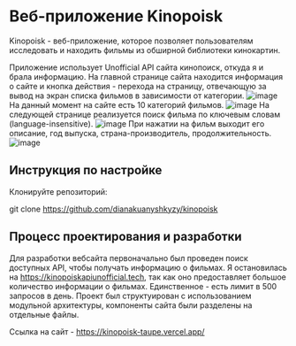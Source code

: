 # Веб-приложение Kinopoisk 

Kinopoisk - веб-приложение, которое позволяет пользователям исследовать и находить фильмы из обширной библиотеки кинокартин. 


Приложение использует Unofficial API сайта кинопоиск, откуда я и брала информацию. На главной странице сайта находится информация о сайте и кнопка действия - перехода на страницу, отвечающую за вывод на экран списка фильмов в зависимости от категории. ![image](https://github.com/dianakuanyshkyzy/kinopoisk/assets/141010600/d25eab3e-bd42-43b7-b58e-ce26c6d7c217)
На данный момент на сайте есть 10 категорий фильмов. ![image](https://github.com/dianakuanyshkyzy/kinopoisk/assets/141010600/98d41a1b-b6ed-428d-b8f4-b0d23a19c41d) На следующей странице реализуется поиск фильма по ключевым словам (language-insensitive). ![image](https://github.com/dianakuanyshkyzy/kinopoisk/assets/141010600/2f6c31fb-b0d2-4541-8afe-1392abd9078f)
При нажатии на фильм выходит его описание, год выпуска, страна-производитель, продолжительность. ![image](https://github.com/dianakuanyshkyzy/kinopoisk/assets/141010600/d644cb6b-e6e5-4053-9fce-5bea28a401d5)





## Инструкция по настройке

Клонируйте репозиторий: 

git clone https://github.com/dianakuanyshkyzy/kinopoisk

## Процесс проектирования и разработки

Для разработки вебсайта первоначально был проведен поиск доступных API, чтобы получать информацию о фильмах. Я остановилась на https://kinopoiskapiunofficial.tech, так как оно предоставляет большое количество информации о фильмах. Единственное - есть лимит в 500 запросов в день. Проект был структуирован с использованием модульной архитектуры, компоненты сайта были разделены на отдельные файлы. 

Ссылка на сайт - https://kinopoisk-taupe.vercel.app/






